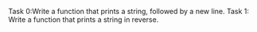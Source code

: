 Task 0:Write a function that prints a string, followed by a new line.
Task 1: Write a function that prints a string in reverse.
